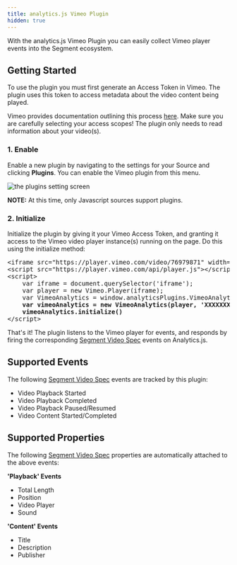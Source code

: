 ```yaml
---
title: analytics.js Vimeo Plugin
hidden: true
---
```


With the analytics.js Vimeo Plugin you can easily collect Vimeo player events into the Segment ecosystem.

## Getting Started
To use the plugin you must first generate an Access Token in Vimeo. The plugin uses this token to access metadata about the video content being played.

Vimeo provides documentation outlining this process [here](https://developer.vimeo.com/api/start#getting-started-step1). Make sure you are carefully selecting your access scopes! The plugin only needs to read information about your video(s).

### 1. Enable

Enable a new plugin by navigating to the settings for your Source and clicking **Plugins**. You can enable the Vimeo plugin from this menu.

![the plugins setting screen](/docs/connections/sources/plugins-enable.png)

**NOTE:** At this time, only Javascript sources support plugins.

### 2. Initialize
Initialize the plugin by giving it your Vimeo Access Token, and granting it access to the Vimeo video player instance(s) running on the page. Do this using the initialize method:
<pre>
&lt;iframe src="https://player.vimeo.com/video/76979871" width="640" height="360" frameborder="0" webkitallowfullscreen mozallowfullscreen allowfullscreen&gt;&lt;/iframe&gt;
&lt;script src="https://player.vimeo.com/api/player.js"&gt;&lt;/script&gt;
&lt;script&gt;
    var iframe = document.querySelector('iframe');
    var player = new Vimeo.Player(iframe);
    var VimeoAnalytics = window.analyticsPlugins.VimeoAnalytics
    <b>var vimeoAnalytics = new VimeoAnalytics(player, 'XXXXXXXXXXXXXXXXXXXXXXXXXXXX0365')
    vimeoAnalytics.initialize()</b>
&lt;/script&gt;
</pre>

That's it! The plugin listens to the Vimeo player for events, and responds by firing the corresponding [Segment Video Spec](https://segment.com/docs/connections/spec/video/) events on Analytics.js.

## Supported Events
The following [Segment Video Spec](https://segment.com/docs/connections/spec/video/) events are tracked by this plugin:
- Video Playback Started
- Video Playback Completed
- Video Playback Paused/Resumed
- Video Content Started/Completed

## Supported Properties
The following [Segment Video Spec](https://segment.com/docs/connections/spec/video/) properties are automatically attached to the above events:

**'Playback' Events**
- Total Length
- Position
- Video Player
- Sound

**'Content' Events**
- Title
- Description
- Publisher
